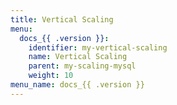```yaml
---
title: Vertical Scaling
menu:
  docs_{{ .version }}:
    identifier: my-vertical-scaling
    name: Vertical Scaling
    parent: my-scaling-mysql
    weight: 10
menu_name: docs_{{ .version }}
---
```

